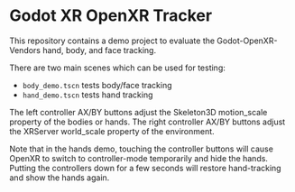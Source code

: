 # Godot XR OpenXR Tracker

This repository contains a demo project to evaluate the Godot-OpenXR-Vendors hand, body, and face tracking.

There are two main scenes which can be used for testing:

- `body_demo.tscn` tests body/face tracking
- `hand_demo.tscn` tests hand tracking

The left controller AX/BY buttons adjust the Skeleton3D motion_scale property of the bodies or hands.
The right controller AX/BY buttons adjust the XRServer world_scale property of the environment.

Note that in the hands demo, touching the controller buttons will cause OpenXR to switch to controller-mode temporarily and hide the hands. Putting the controllers down for a few seconds will restore hand-tracking and show the hands again.

